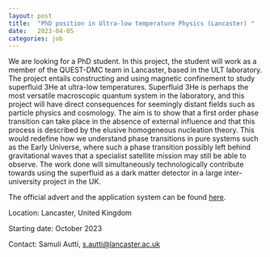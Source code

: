 ```yaml
---
layout: post
title:  "PhD position in Ultra-low temperature Physics (Lancaster) "
date:   2023-04-05
categories: job
---
```

We are looking for a PhD student. In this project, the student will work as a member of the QUEST-DMC team in Lancaster, based in the ULT laboratory. The project entails constructing and using magnetic confinement to study superfluid 3He at ultra-low temperatures. Superfluid 3He is perhaps the most versatile macroscopic quantum system in the laboratory, and this project will have direct consequences for seemingly distant fields such as particle physics and cosmology. The aim is to show that a first order phase transition can take place in the absence of external influence and that this process is described by the elusive homogeneous nucleation theory. This would redefine how we understand phase transitions in pure systems such as the Early Universe, where such a phase transition possibly left behind gravitational waves that a specialist satellite mission may still be able to observe. The work done will simultaneously technologically contribute towards using the superfluid as a dark matter detector in a large inter-university project in the UK.  
 
The official advert and the application system can be found <a href="[https://hr-jobs.lancs.ac.uk/Vacancy.aspx?ref=1602-22](https://www.lancaster.ac.uk/physics/research/experimental-condensed-matter/low-temperature-physics/#cosmology-in-superfluid-3he--349363-8)"> here</a>.


Location: Lancaster, United Kingdom 

Starting date: October 2023 

Contact: Samuli Autti, s.autti@lancaster.ac.uk 
